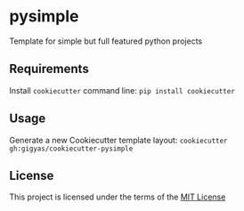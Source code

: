 pysimple
========

Template for simple but full featured python projects

Requirements
------------
Install `cookiecutter` command line: `pip install cookiecutter`

Usage
-----
Generate a new Cookiecutter template layout: `cookiecutter gh:gigyas/cookiecutter-pysimple`

License
-------
This project is licensed under the terms of the [MIT License](/LICENSE)
